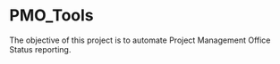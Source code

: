 PMO_Tools
=========
The objective of this project is to automate Project  Management Office Status reporting.